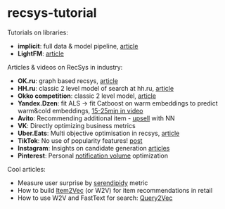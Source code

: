 # recsys-tutorial

Tutorials on libraries:
- **implicit**: full data & model pipeline, [article](https://www.ethanrosenthal.com/2016/10/19/implicit-mf-part-1/) 
- **LightFM**: [article](https://www.ethanrosenthal.com/2016/11/07/implicit-mf-part-2/) 

Articles & videos on RecSys in industry:
- **OK.ru**: graph based recsys, [article](https://habr.com/ru/company/odnoklassniki/blog/499192/)
- **HH.ru**: classic 2 level model of search at hh.ru, [article](https://habr.com/ru/company/hh/blog/347276/)
- **Okko competition**: classic 2 level model, [article](https://habr.com/ru/post/447376/) 
- **Yandex.Dzen**: fit ALS -> fit Catboost on warm embeddings to predict warm&cold embeddings, [15-25min in video](https://www.youtube.com/watch?v=TaUqh_CeCPc&t=126s)   
- **Avito**: Recommending additional item - [upsell](https://habr.com/ru/company/avito/blog/491942/) with NN
- **VK**: Directly optimizing business metrics
- **Uber.Eats**: Multi objective optimisation in recsys, [article](https://eng.uber.com/uber-eats-recommending-marketplace/)
- **TikTok**: No use of popularity features! [post](https://newsroom.tiktok.com/en-us/how-tiktok-recommends-videos-for-you/) 
- **Instagram**: Insights on candidate generation [articles](https://instagram-engineering.com/powered-by-ai-instagrams-explore-recommender-system-7ca901d2a882) 
- **Pinterest**: Personal [notification volume](https://medium.com/pinterest-engineering/user-state-based-notification-volume-optimization-7764118f73ff) optimization

Cool articles:
- Measure user surprise by [serendipidy](https://towardsdatascience.com/serendipity-accuracys-unpopular-best-friend-in-recommender-systems-ca079b493f3c) metric
- How to build [Item2Vec](https://www.analyticsvidhya.com/blog/2019/07/how-to-build-recommendation-system-word2vec-python/) (or W2V) for item recommendations in retail
- How to use W2V and FastText for search: [Query2Vec](https://medium.com/coursera-engineering/query2vec-2f6070083bda) 
